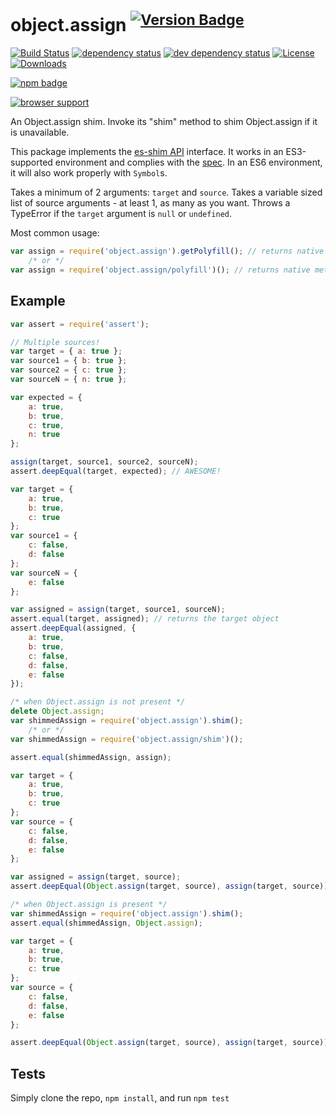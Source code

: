 # object.assign <sup>[![Version Badge][npm-version-svg]][npm-url]</sup>

[![Build Status][travis-svg]][travis-url]
[![dependency status][deps-svg]][deps-url]
[![dev dependency status][dev-deps-svg]][dev-deps-url]
[![License][license-image]][license-url]
[![Downloads][downloads-image]][downloads-url]

[![npm badge][npm-badge-png]][npm-url]

[![browser support][testling-png]][testling-url]

An Object.assign shim. Invoke its "shim" method to shim Object.assign if it is unavailable.

This package implements the [es-shim API](https://github.com/es-shims/api) interface. It works in an ES3-supported
environment and complies with the [spec](http://www.ecma-international.org/ecma-262/6.0/#sec-object.assign). In an ES6
environment, it will also work properly with `Symbol`s.

Takes a minimum of 2 arguments: `target` and `source`. Takes a variable sized list of source arguments - at least 1, as
many as you want. Throws a TypeError if the `target` argument is `null` or `undefined`.

Most common usage:

```js
var assign = require('object.assign').getPolyfill(); // returns native method if compliant
	/* or */
var assign = require('object.assign/polyfill')(); // returns native method if compliant
```

## Example

```js
var assert = require('assert');

// Multiple sources!
var target = { a: true };
var source1 = { b: true };
var source2 = { c: true };
var sourceN = { n: true };

var expected = {
	a: true,
	b: true,
	c: true,
	n: true
};

assign(target, source1, source2, sourceN);
assert.deepEqual(target, expected); // AWESOME!
```

```js
var target = {
	a: true,
	b: true,
	c: true
};
var source1 = {
	c: false,
	d: false
};
var sourceN = {
	e: false
};

var assigned = assign(target, source1, sourceN);
assert.equal(target, assigned); // returns the target object
assert.deepEqual(assigned, {
	a: true,
	b: true,
	c: false,
	d: false,
	e: false
});
```

```js
/* when Object.assign is not present */
delete Object.assign;
var shimmedAssign = require('object.assign').shim();
	/* or */
var shimmedAssign = require('object.assign/shim')();

assert.equal(shimmedAssign, assign);

var target = {
	a: true,
	b: true,
	c: true
};
var source = {
	c: false,
	d: false,
	e: false
};

var assigned = assign(target, source);
assert.deepEqual(Object.assign(target, source), assign(target, source));
```

```js
/* when Object.assign is present */
var shimmedAssign = require('object.assign').shim();
assert.equal(shimmedAssign, Object.assign);

var target = {
	a: true,
	b: true,
	c: true
};
var source = {
	c: false,
	d: false,
	e: false
};

assert.deepEqual(Object.assign(target, source), assign(target, source));
```

## Tests

Simply clone the repo, `npm install`, and run `npm test`

[npm-url]: https://npmjs.org/package/object.assign

[npm-version-svg]: http://versionbadg.es/ljharb/object.assign.svg

[travis-svg]: https://travis-ci.org/ljharb/object.assign.svg

[travis-url]: https://travis-ci.org/ljharb/object.assign

[deps-svg]: https://david-dm.org/ljharb/object.assign.svg?theme=shields.io

[deps-url]: https://david-dm.org/ljharb/object.assign

[dev-deps-svg]: https://david-dm.org/ljharb/object.assign/dev-status.svg?theme=shields.io

[dev-deps-url]: https://david-dm.org/ljharb/object.assign#info=devDependencies

[testling-png]: https://ci.testling.com/ljharb/object.assign.png

[testling-url]: https://ci.testling.com/ljharb/object.assign

[npm-badge-png]: https://nodei.co/npm/object.assign.png?downloads=true&stars=true

[license-image]: http://img.shields.io/npm/l/object.assign.svg

[license-url]: LICENSE

[downloads-image]: http://img.shields.io/npm/dm/object.assign.svg

[downloads-url]: http://npm-stat.com/charts.html?package=object.assign
